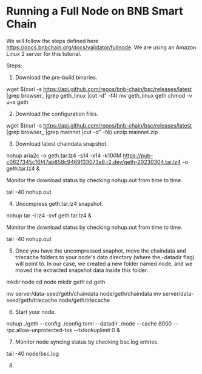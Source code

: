 # Running a Full Node on BNB Smart Chain

We will follow the steps defined here https://docs.bnbchain.org/docs/validator/fullnode.
We are using an Amazon Linux 2 server for this tutorial.

Steps:

1. Download the pre-build binaries.

wget   $(curl -s https://api.github.com/repos/bnb-chain/bsc/releases/latest |grep browser_ |grep geth_linux |cut -d\" -f4)
mv geth_linux geth
chmod -v u+x geth

2. Download the configuration files.

wget   $(curl -s https://api.github.com/repos/bnb-chain/bsc/releases/latest |grep browser_ |grep mainnet |cut -d\" -f4)
unzip mainnet.zip

3. Download latest chaindata snapshot. 

nohup aria2c -o geth.tar.lz4 -s14 -x14 -k100M https://pub-c0627345c16f47ab858c9469133073a8.r2.dev/geth-20230304.tar.lz4 -o geth.tar.lz4 &

Monitor the download status by checking nohup.out from time to time.

tail -40 nohup.out

4. Uncompress geth.tar.lz4 snapshot. 

nohup tar -I lz4 -xvf geth.tar.lz4 &

Monitor the download status by checking nohup.out from time to time.

tail -40 nohup.out


5. Once you have the uncompressed snaphot, move the chaindata and triecache folders to your node's data directory (where the -datadir flag) will point to. In our case, we created a new folder named node, and we moved the extracted snapshot data inside this folder.

mkdir node
cd node
mkdir geth
cd geth

mv server/data-seed/geth/chaindata node/geth/chaindata
mv server/data-seed/geth/triecache node/geth/triecache

6. Start your node.

nohup ./geth --config ./config.toml --datadir ./node  --cache 8000 --rpc.allow-unprotected-txs --txlookuplimit 0 &


7. Monitor node syncing status by checking bsc.log entries. 

tail -40 node/bsc.log

8. 


